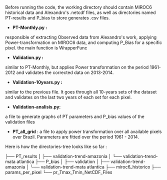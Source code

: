 Before running the code, the working directory should contain MIROC6 historical data and Alexandro's .netcdf files, as well as directories named PT-results and P_bias to store generates .csv files.

- **PT-Monthly.py :**
  
responsible of extracting Observed data from Alexandro's work, applying Power-transformation on MIROC6 data, and computing P_Bias for a specific pixel.
the main function is WrapperFunc

- **Validation.py :**
  
similar to PT-Monthly, but applies Power transformation on the period 1961-2012 and validates the corrected data on 2013-2014.

- **Validation-10years.py :**
  
similar to the previous file. It goes through all 10-years sets of the dataset and validates on the last two years of each set for each pixel.

- **Validation-analisis.py:**
  
a file to generate graphs of PT parameters and P_bias values of the validation files

- **PT_all_grid** :
  a file to apply power transformation over all available pixels over Brazil. Parameters are fitted over the period 1961 - 2014.

Here is how the directories-tree looks like so far : 

  ├── PT_results
  │   ├── validation-trend-amazonia
  │   └── validation-trend-mata atlantica
  ├── P_bias
  │   ├── validation
  │   ├── validation-trend-amazonia
  │   └── validation-trend-mata atlantica
  ├── miroc6_historico
  ├── params_per_pixel
  └── pr_Tmax_Tmin_NetCDF_Files
